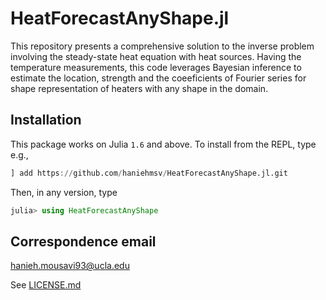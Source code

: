 # HeatForecastAnyShape.jl


This repository presents a comprehensive solution to the inverse problem involving the steady-state heat equation with heat sources. Having the temperature measurements, this code leverages Bayesian inference to estimate the location, strength and the coeeficients of Fourier series for shape representation of heaters with any shape in the domain.

## Installation

This package works on Julia `1.6` and above. To install from the REPL, type
e.g.,
```julia
] add https://github.com/haniehmsv/HeatForecastAnyShape.jl.git
```

Then, in any version, type
```julia
julia> using HeatForecastAnyShape
```

## Correspondence email
[hanieh.mousavi93@ucla.edu](mailto:hanieh.mousavi93@ucla.edu)

See [LICENSE.md](https://github.com/haniehmsv/HeatForecastAnyShape.jl/raw/main/LICENSE.md)
